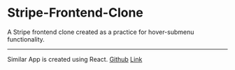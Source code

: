 # Stripe-Frontend-Clone

A Stripe frontend clone created as a practice for hover-submenu functionality.

---

Similar App is created using React. [Github](https://github.com/SirZeck/Stripe-Frontend-React-Clone) [Link](https://stripe-frontend-clone.netlify.app/)
